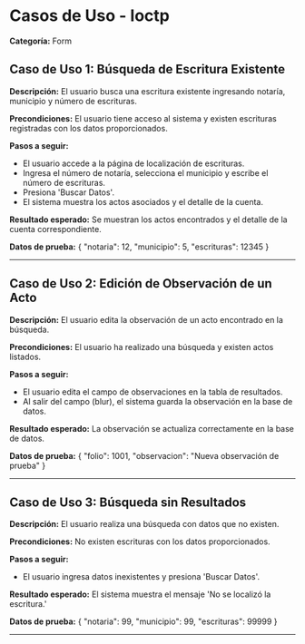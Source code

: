 # Casos de Uso - loctp

**Categoría:** Form

## Caso de Uso 1: Búsqueda de Escritura Existente

**Descripción:** El usuario busca una escritura existente ingresando notaría, municipio y número de escrituras.

**Precondiciones:**
El usuario tiene acceso al sistema y existen escrituras registradas con los datos proporcionados.

**Pasos a seguir:**
- El usuario accede a la página de localización de escrituras.
- Ingresa el número de notaría, selecciona el municipio y escribe el número de escrituras.
- Presiona 'Buscar Datos'.
- El sistema muestra los actos asociados y el detalle de la cuenta.

**Resultado esperado:**
Se muestran los actos encontrados y el detalle de la cuenta correspondiente.

**Datos de prueba:**
{ "notaria": 12, "municipio": 5, "escrituras": 12345 }

---

## Caso de Uso 2: Edición de Observación de un Acto

**Descripción:** El usuario edita la observación de un acto encontrado en la búsqueda.

**Precondiciones:**
El usuario ha realizado una búsqueda y existen actos listados.

**Pasos a seguir:**
- El usuario edita el campo de observaciones en la tabla de resultados.
- Al salir del campo (blur), el sistema guarda la observación en la base de datos.

**Resultado esperado:**
La observación se actualiza correctamente en la base de datos.

**Datos de prueba:**
{ "folio": 1001, "observacion": "Nueva observación de prueba" }

---

## Caso de Uso 3: Búsqueda sin Resultados

**Descripción:** El usuario realiza una búsqueda con datos que no existen.

**Precondiciones:**
No existen escrituras con los datos proporcionados.

**Pasos a seguir:**
- El usuario ingresa datos inexistentes y presiona 'Buscar Datos'.

**Resultado esperado:**
El sistema muestra el mensaje 'No se localizó la escritura.'

**Datos de prueba:**
{ "notaria": 99, "municipio": 99, "escrituras": 99999 }

---

